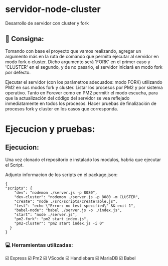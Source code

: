 # servidor-node-cluster
Desarrollo de servidor con cluster y fork

## :scroll: Consigna:

Tomando con base el proyecto que vamos realizando, agregar un argumento más en la ruta de comando que permita ejecutar al servidor en modo fork o cluster. 
Dicho argumento será 'FORK' en el primer caso y 'CLUSTER' en el segundo, y de no pasarlo, el servidor iniciará en modo fork por defecto.

Ejecutar el servidor (con los parámetros adecuados: modo FORK) utilizando PM2 en sus modos fork y cluster. Listar los procesos por PM2 y por sistema operativo.
Tanto en Forever como en PM2 permitir el modo escucha, para que la actualización del código del servidor se vea reflejado inmediatamente en todos los procesos.
Hacer pruebas de finalización de procesos fork y cluster en los casos que corresponda.


# Ejecucion y pruebas:

## Ejecucion:
Una vez clonado el repositorio e instalado los modulos, habria que ejecutar el Script.

Adjunto informacion de los scripts en el package.json: 

<pre><code>{
"scripts": {
    "dev": "nodemon ./server.js -p 8080",
    "dev-cluster": "nodemon ./server.js -p 8080 -m CLUSTER",
    "create": "node ./src/scripts/createTable.js",
    "test": "echo \"Error: no test specified\" && exit 1",
    "babel-node": "babel ./server.js -o ./index.js",
    "start": "node ./server.js",
    "pm2-fork": "pm2 start index.js",
    "pm2-cluster": "pm2 start index.js -i 0"
  }
}</code></pre>


### :computer: Herramientas utilizadas:
:ballot_box_with_check: Express
:ballot_box_with_check: Pm2
:ballot_box_with_check: VScode
:ballot_box_with_check: Handlebars
:ballot_box_with_check: MariaDB
:ballot_box_with_check: Babel
